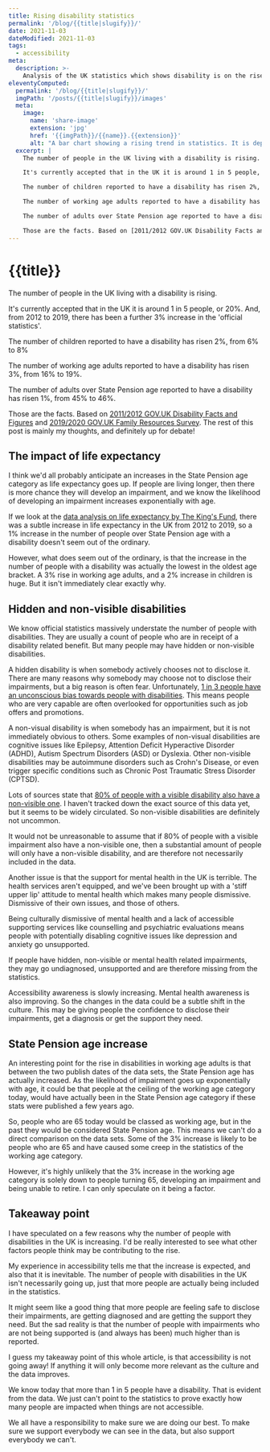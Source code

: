 ```yaml
---
title: Rising disability statistics
permalink: '/blog/{{title|slugify}}/'
date: 2021-11-03
dateModified: 2021-11-03
tags:
  - accessibility
meta:
  description: >-
    Analysis of the UK statistics which shows disability is on the rise.
eleventyComputed:
  permalink: '/blog/{{title|slugify}}/'
  imgPath: '/posts/{{title|slugify}}/images'
  meta:
    image:
      name: 'share-image'
      extension: 'jpg'
      href: '{{imgPath}}/{{name}}.{{extension}}'
      alt: "A bar chart showing a rising trend in statistics. It is depicted as a dystopian city where the bars are high rise buildings, placed on on a broken island floating in the sky."
  excerpt: |
    The number of people in the UK living with a disability is rising.

    It's currently accepted that in the UK it is around 1 in 5 people, or 20%. And, from 2012 to 2019, there has been a further 3% increase in the 'official statistics'.

    The number of children reported to have a disability has risen 2%, from 6% to 8%

    The number of working age adults reported to have a disability has risen 3%, from 16% to 19%.

    The number of adults over State Pension age reported to have a disability has risen 1%, from 45% to 46%.

    Those are the facts. Based on [2011/2012 GOV.UK Disability Facts and Figures](https://www.gov.uk/government/publications/disability-facts-and-figures/disability-facts-and-figures) and [2019/2020 GOV.UK Family Resources Survey](https://www.gov.uk/government/statistics/family-resources-survey-financial-year-2019-to-2020/family-resources-survey-financial-year-2019-to-2020#disability-1). The rest of this post is mainly my thoughts, and definitely up for debate!
---
```


# {{title}}

The number of people in the UK living with a disability is rising.

It's currently accepted that in the UK it is around 1 in 5 people, or 20%. And, from 2012 to 2019, there has been a further 3% increase in the 'official statistics'.

The number of children reported to have a disability has risen 2%, from 6% to 8%

The number of working age adults reported to have a disability has risen 3%, from 16% to 19%.

The number of adults over State Pension age reported to have a disability has risen 1%, from 45% to 46%.

Those are the facts. Based on [2011/2012 GOV.UK Disability Facts and Figures](https://www.gov.uk/government/publications/disability-facts-and-figures/disability-facts-and-figures) and [2019/2020 GOV.UK Family Resources Survey](https://www.gov.uk/government/statistics/family-resources-survey-financial-year-2019-to-2020/family-resources-survey-financial-year-2019-to-2020#disability-1). The rest of this post is mainly my thoughts, and definitely up for debate!

## The impact of life expectancy

I think we'd all probably anticipate an increases in the State Pension age category as life expectancy goes up. If people are living longer, then there is more chance they will develop an impairment, and we know the likelihood of developing an impairment increases exponentially with age.

If we look at the [data analysis on life expectancy by The King's Fund](https://www.kingsfund.org.uk/publications/whats-happening-life-expectancy-england), there was a subtle increase in life expectancy in the UK from 2012 to 2019, so a 1% increase in the number of people over State Pension age with a disability doesn't seem out of the ordinary.

However, what does seem out of the ordinary, is that the increase in the number of people with a disability was actually the lowest in the oldest age bracket. A 3% rise in working age adults, and a 2% increase in children is huge. But it isn't immediately clear exactly why.

## Hidden and non-visible disabilities

We know official statistics massively understate the number of people with disabilities. They are usually a count of people who are in receipt of a disability related benefit. But many people may have hidden or non-visible disabilities.

A hidden disability is when somebody actively chooses not to disclose it. There are many reasons why somebody may choose not to disclose their impairments, but a big reason is often fear. Unfortunately, [1 in 3 people have an unconscious bias towards people with disabilities](https://abilitymagazine.com/unconscious-bias-pwds-workplace/). This means people who are very capable are often overlooked for opportunities such as job offers and promotions. 

A non-visual disability is when somebody has an impairment, but it is not immediately obvious to others. Some examples of non-visual disabilities are cognitive issues like Epilepsy, Attention Deficit Hyperactive Disorder (ADHD), Autism Spectrum Disorders (ASD) or Dyslexia. Other non-visible disabilities may be autoimmune disorders such as Crohn's Disease, or even trigger specific conditions such as Chronic Post Traumatic Stress Disorder (CPTSD).

Lots of sources state that [80% of people with a visible disability also have a non-visible one](https://diversityq.com/dont-forget-hidden-disabilities-in-your-inclusion-drive-1514685/). I haven't tracked down the exact source of this data yet, but it seems to be widely circulated. So non-visible disabilities are definitely not uncommon.

It would not be unreasonable to assume that if 80% of people with a visible impairment also have a non-visible one, then a substantial amount of people will only have a non-visible disability, and are therefore not necessarily included in the data.

Another issue is that the support for mental health in the UK is terrible. The health services aren't equipped, and we've been brought up with a 'stiff upper lip' attitude to mental health which makes many people dismissive. Dismissive of their own issues, and those of others.

Being culturally dismissive of mental health and a lack of accessible supporting services like counselling and psychiatric evaluations means people with potentially disabling cognitive issues like depression and anxiety go unsupported.

If people have hidden, non-visible or mental health related impairments, they may go undiagnosed, unsupported and are therefore missing from the statistics.

Accessibility awareness is slowly increasing. Mental health awareness is also improving. So the changes in the data could be a subtle shift in the culture. This may be giving people the confidence to disclose their impairments, get a diagnosis or get the support they need.

## State Pension age increase

An interesting point for the rise in disabilities in working age adults is that between the two publish dates of the data sets, the State Pension age has actually increased. As the likelihood of impairment goes up exponentially with age, it could be that people at the ceiling of the working age category today, would have actually been in the State Pension age category if these stats were published a few years ago.

So, people who are 65 today would be classed as working age, but in the past they would be considered State Pension age. This means we can't do a direct comparison on the data sets. Some of the 3% increase is likely to be people who are 65 and have caused some creep in the statistics of the working age category.

However, it's highly unlikely that the 3% increase in the working age category is solely down to people turning 65, developing an impairment and being unable to retire. I can only speculate on it being a factor.

## Takeaway point

I have speculated on a few reasons why the number of people with disabilities in the UK is increasing. I'd be really interested to see what other factors people think may be contributing to the rise.

My experience in accessibility tells me that the increase is expected, and also that it is inevitable. The number of people with disabilities in the UK isn't necessarily going up, just that more people are actually being included in the statistics. 

It might seem like a good thing that more people are feeling safe to disclose their impairments, are getting diagnosed and are getting the support they need. But the sad reality is that the number of people with impairments who are not being supported is (and always has been) much higher than is reported.

I guess my takeaway point of this whole article, is that accessibility is not going away! If anything it will only become more relevant as the culture and the data improves. 

We know today that more than 1 in 5 people have a disability. That is evident from the data. We just can't point to the statistics to prove exactly how many people are impacted when things are not accessible. 

We all have a responsibility to make sure we are doing our best. To make sure we support everybody we can see in the data, but also support everybody we can't.
